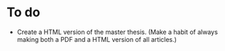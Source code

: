 # To do

- Create a HTML version of the master thesis. (Make a habit of always making both a PDF and a HTML version of all articles.)